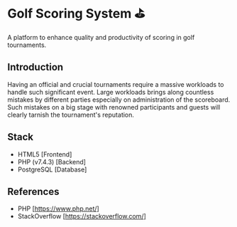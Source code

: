 # Golf Scoring System ⛳

A platform to enhance quality and productivity of scoring in golf tournaments.

## Introduction

Having an official and crucial tournaments require a massive workloads to handle such significant event. Large workloads brings along countless mistakes by different parties especially on administration of the scoreboard. Such mistakes on a big stage with renowned participants and guests will clearly tarnish the tournament's reputation.

## Stack

- HTML5 [Frontend]
- PHP (v7.4.3) [Backend]
- PostgreSQL [Database]

## References

- PHP [https://www.php.net/]
- StackOverflow [https://stackoverflow.com/]
